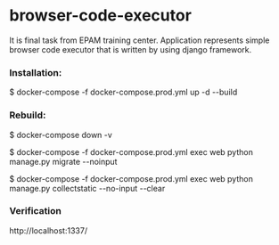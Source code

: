 # browser-code-executor

It is final task from EPAM training center. Application represents simple 
browser code executor that is written by using django framework.

### Installation:

$ docker-compose -f docker-compose.prod.yml up -d --build

### Rebuild:

$ docker-compose down -v

$ docker-compose -f docker-compose.prod.yml exec web python manage.py migrate --noinput

$ docker-compose -f docker-compose.prod.yml exec web python manage.py collectstatic --no-input --clear

### Verification 

http://localhost:1337/